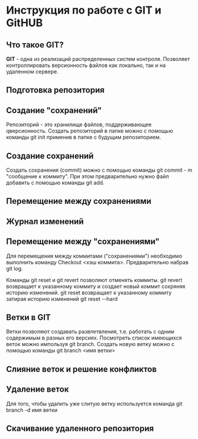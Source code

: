 # Инструкция по работе с GIT и GitHUB

## Что такое GIT?

**GIT** - одна из реализаций распределенных систем контроля. Позволяет контроллировать версионность файлов как локально, так и на удаленном сервере.

## Подготовка репозитория

## Создание "сохранений"
Репозиторий - это хранилище файлов, поддерживающее qверсионность. Создать репозиторий в папке можно с помощью команды git init применив в папке с будущим репозиторием.

## Создание сохранений 

Создать сохранения (commit) можно с помощью команды git commit - m "сообщение к коммиту". При этом предварительно нужно файл добавить с помощью команды git add. 

## Перемещение между сохранениями


## Журнал изменений 


## Перемещение между "сохранениями"

Для перемещения между коммитами ("сохранениями") необходимо выполнить команду Checkout <хэш коммита>. Предварительно набрав git log.

Команды git reset и git revert позволяют отменять коммиты. git revert возвращает к указанному коммиту и создает новый коммит сохряняя историю изменений. git reset возвращает к указанному коммиту затирая историю изменений git reset --hard


## Ветки в GIT

Ветки позволяют создавать развлетвления, т.е. работать с одним содержимым в разных его версиях. Посмотреть список имеющихся веток можно импользуя git branch.
Создать новую ветку можно с помощью команды git branch <имя ветки>

## Слияние веток и решение конфликтов



## Удаление веток

Для того, чтобы удалить уже слитую ветку используется команда git branch -d имя ветки

## Скачивание удаленного репозитория



